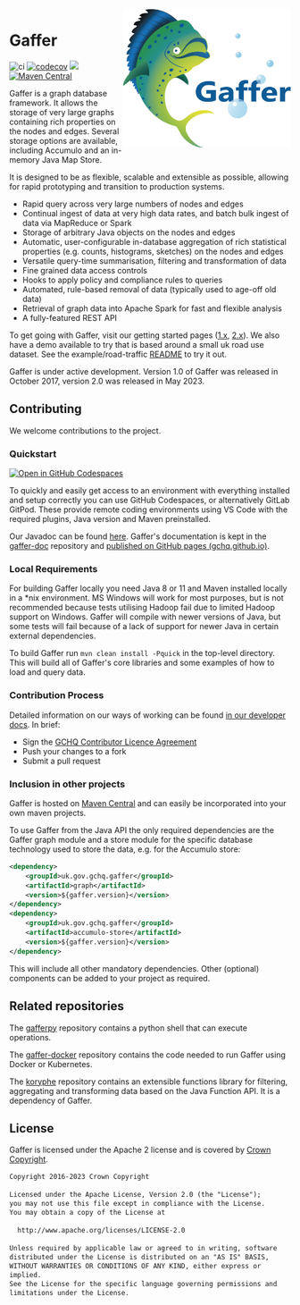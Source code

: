 <img align="right" width="300" height="auto" src="logos/logoWithText.png">

# Gaffer

![ci](https://github.com/gchq/Gaffer/actions/workflows/continuous-integration.yaml/badge.svg?branch=develop)
[![codecov](https://codecov.io/gh/gchq/Gaffer/branch/develop/graph/badge.svg?token=D7FRqMeurU)](https://codecov.io/gh/gchq/Gaffer)
[<img src="https://img.shields.io/badge/docs-passing-success.svg?logo=readthedocs">](https://gchq.github.io/gaffer-doc/latest/)
[![Maven Central](https://maven-badges.herokuapp.com/maven-central/uk.gov.gchq.gaffer/gaffer2/badge.svg)](https://maven-badges.herokuapp.com/maven-central/uk.gov.gchq.gaffer/gaffer2)

Gaffer is a graph database framework. It allows the storage of very large graphs containing rich properties on the nodes and edges. Several storage options are available, including Accumulo and an in-memory Java Map Store.

It is designed to be as flexible, scalable and extensible as possible, allowing for rapid prototyping and transition to production systems.



 - Rapid query across very large numbers of nodes and edges
 - Continual ingest of data at very high data rates, and batch bulk ingest of data via MapReduce or Spark
 - Storage of arbitrary Java objects on the nodes and edges
 - Automatic, user-configurable in-database aggregation of rich statistical properties (e.g. counts, histograms, sketches) on the nodes and edges
 - Versatile query-time summarisation, filtering and transformation of data
 - Fine grained data access controls
 - Hooks to apply policy and compliance rules to queries
 - Automated, rule-based removal of data (typically used to age-off old data)
 - Retrieval of graph data into Apache Spark for fast and flexible analysis
 - A fully-featured REST API

To get going with Gaffer, visit our getting started pages ([1.x](https://gchq.github.io/gaffer-doc/v1docs/summaries/getting-started.html), [2.x](https://gchq.github.io/gaffer-doc/latest/administration-guide/gaffer-deployment/quickstart)).
We also have a demo available to try that is based around a small uk road use dataset. See the example/road-traffic [README](https://github.com/gchq/Gaffer/blob/master/example/road-traffic/README.md) to try it out.

Gaffer is under active development. Version 1.0 of Gaffer was released in October 2017, version 2.0 was released in May 2023.

## Contributing

We welcome contributions to the project.

### Quickstart

[![Open in GitHub Codespaces](https://github.com/codespaces/badge.svg)](https://codespaces.new/gchq/Gaffer?quickstart=1)

To quickly and easily get access to an environment with everything installed and setup correctly you can use GitHub Codespaces, or alternatively GitLab GitPod.
These provide remote coding environments using VS Code with the required plugins, Java version and Maven preinstalled.

Our Javadoc can be found [here](http://gchq.github.io/Gaffer/). Gaffer's documentation is kept in the [gaffer-doc](https://github.com/gchq/gaffer-doc) repository and [published on GitHub pages (gchq.github.io)](https://gchq.github.io/gaffer-doc/latest/).

### Local Requirements

For building Gaffer locally you need Java 8 or 11 and Maven installed locally in a *nix environment. MS Windows will work for most purposes, but is not recommended because tests utilising Hadoop fail due to limited Hadoop support on Windows.
Gaffer will compile with newer versions of Java, but some tests will fail because of a lack of support for newer Java in certain external dependencies.

To build Gaffer run `mvn clean install -Pquick` in the top-level directory. This will build all of Gaffer's core libraries and some examples of how to load and query data.

### Contribution Process

Detailed information on our ways of working can be found [in our developer docs](https://gchq.github.io/gaffer-doc/latest/development-guide/ways-of-working). In brief:

- Sign the [GCHQ Contributor Licence Agreement](https://cla-assistant.io/gchq/Gaffer)
- Push your changes to a fork
- Submit a pull request

### Inclusion in other projects

Gaffer is hosted on [Maven Central](https://mvnrepository.com/search?q=uk.gov.gchq.gaffer) and can easily be incorporated into your own maven projects.

To use Gaffer from the Java API the only required dependencies are the Gaffer graph module and a store module for the specific database technology used to store the data, e.g. for the Accumulo store:

```xml
<dependency>
    <groupId>uk.gov.gchq.gaffer</groupId>
    <artifactId>graph</artifactId>
    <version>${gaffer.version}</version>
</dependency>
<dependency>
    <groupId>uk.gov.gchq.gaffer</groupId>
    <artifactId>accumulo-store</artifactId>
    <version>${gaffer.version}</version>
</dependency>
```

This will include all other mandatory dependencies. Other (optional) components can be added to your project as required.

## Related repositories

The [gafferpy](https://github.com/gchq/gafferpy) repository contains a python shell that can execute operations.

The [gaffer-docker](https://github.com/gchq/gaffer-docker) repository contains the code needed to run Gaffer using Docker or Kubernetes.

The [koryphe](https://github.com/gchq/koryphe) repository contains an extensible functions library for filtering, aggregating and transforming data
based on the Java Function API. It is a dependency of Gaffer.

## License

Gaffer is licensed under the Apache 2 license and is covered by [Crown Copyright](https://www.nationalarchives.gov.uk/information-management/re-using-public-sector-information/uk-government-licensing-framework/crown-copyright/).  

```
Copyright 2016-2023 Crown Copyright

Licensed under the Apache License, Version 2.0 (the "License");
you may not use this file except in compliance with the License.
You may obtain a copy of the License at

  http://www.apache.org/licenses/LICENSE-2.0

Unless required by applicable law or agreed to in writing, software
distributed under the License is distributed on an "AS IS" BASIS,
WITHOUT WARRANTIES OR CONDITIONS OF ANY KIND, either express or implied.
See the License for the specific language governing permissions and
limitations under the License.
```

